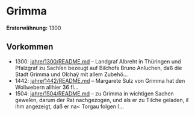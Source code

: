 # Grimma

**Ersterwähnung:** 1300

## Vorkommen
- 1300: [jahre/1300/README.md](../jahre/1300/README.md) – Landgraf Albreht in Thüringen und Pfalzgraf zu
Sachſen bezeugt auf Biſchofs Bruno Anſuchen, daß die
Stadt Grimma und Oſchaÿ mit allem Zubehö...
- 1442: [jahre/1442/README.md](../jahre/1442/README.md) – Margarete Sulz von Grimma hat den Wollwebern
allhier 36 fl...
- 1504: [jahre/1504/README.md](../jahre/1504/README.md) – zu Grimma in wichtigen Sachen geweſen, darum der
Rat nachgezogen, und als er zu Tiſche geladen, iſ ihm
angezeigt, daß er na< Torgau folgen ſ...
